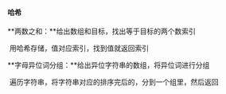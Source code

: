 #### 哈希

**两数之和：**给出数组和目标，找出等于目标的两个数索引

​		用哈希存储，值对应索引，找到值就返回索引

**字母异位词分组：**给出异位字符串的数组，将异位词进行分组

​		遍历字符串，将字符串对应的排序完后的，分到一个组里，然后返回

